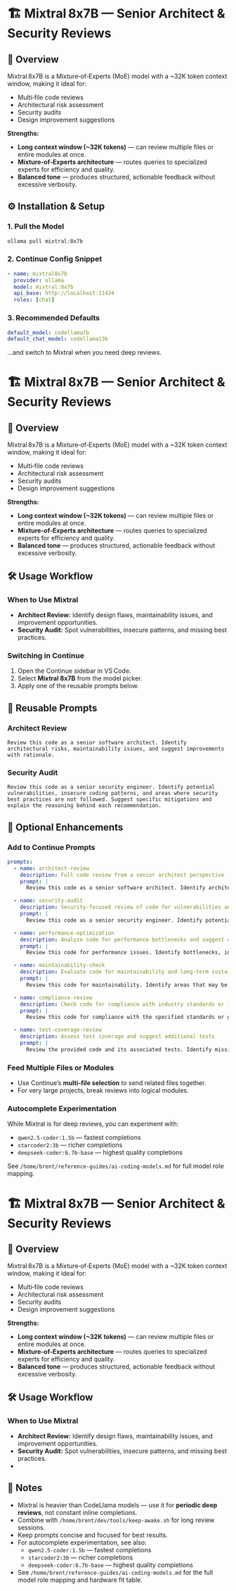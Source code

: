 # 🏗️ Mixtral 8x7B — Senior Architect & Security Reviews

## 📄 Overview
Mixtral 8x7B is a Mixture‑of‑Experts (MoE) model with a ~32K token context window, making it ideal for:
- Multi‑file code reviews
- Architectural risk assessment
- Security audits
- Design improvement suggestions

**Strengths:**
- **Long context window (~32K tokens)** — can review multiple files or entire modules at once.
- **Mixture‑of‑Experts architecture** — routes queries to specialized experts for efficiency and quality.
- **Balanced tone** — produces structured, actionable feedback without excessive verbosity.

## ⚙️ Installation & Setup

### 1. Pull the Model
~~~bash
ollama pull mixtral:8x7b
~~~

### 2. Continue Config Snippet
~~~yaml
- name: mixtral8x7b
  provider: ollama
  model: mixtral:8x7b
  api_base: http://localhost:11434
  roles: [chat]
~~~

### 3. Recommended Defaults
~~~yaml
default_model: codellama7b
default_chat_model: codellama13b
~~~
…and switch to Mixtral when you need deep reviews.
# 🏗️ Mixtral 8x7B — Senior Architect & Security Reviews

## 📄 Overview
Mixtral 8x7B is a Mixture‑of‑Experts (MoE) model with a ~32K token context window, making it ideal for:
- Multi‑file code reviews
- Architectural risk assessment
- Security audits
- Design improvement suggestions

**Strengths:**
- **Long context window (~32K tokens)** — can review multiple files or entire modules at once.
- **Mixture‑of‑Experts architecture** — routes queries to specialized experts for efficiency and quality.
- **Balanced tone** — produces structured, actionable feedback without excessive verbosity.

## 🛠 Usage Workflow

### When to Use Mixtral
- **Architect Review:** Identify design flaws, maintainability issues, and improvement opportunities.
- **Security Audit:** Spot vulnerabilities, insecure patterns, and missing best practices.

### Switching in Continue
1. Open the Continue sidebar in VS Code.
2. Select **Mixtral 8x7B** from the model picker.
3. Apply one of the reusable prompts below.

## 🧩 Reusable Prompts

### Architect Review
~~~text
Review this code as a senior software architect. Identify architectural risks, maintainability issues, and suggest improvements with rationale.
~~~

### Security Audit
~~~text
Review this code as a senior security engineer. Identify potential vulnerabilities, insecure coding patterns, and areas where security best practices are not followed. Suggest specific mitigations and explain the reasoning behind each recommendation.
~~~

## 🔄 Optional Enhancements

### Add to Continue Prompts
~~~yaml
prompts:
  - name: architect-review
    description: Full code review from a senior architect perspective
    prompt: |
      Review this code as a senior software architect. Identify architectural risks, maintainability issues, and suggest improvements with rationale.

  - name: security-audit
    description: Security-focused review of code for vulnerabilities and best practices
    prompt: |
      Review this code as a senior security engineer. Identify potential vulnerabilities, insecure coding patterns, and areas where security best practices are not followed. Suggest specific mitigations and explain the reasoning behind each recommendation.

  - name: performance-optimization
    description: Analyze code for performance bottlenecks and suggest optimizations
    prompt: |
      Review this code for performance issues. Identify bottlenecks, inefficient algorithms, and unnecessary resource usage. Suggest specific optimizations and explain the trade-offs.

  - name: maintainability-check
    description: Evaluate code for maintainability and long-term sustainability
    prompt: |
      Review this code for maintainability. Identify areas that may be difficult to update, extend, or debug in the future. Suggest improvements to structure, naming, and documentation.

  - name: compliance-review
    description: Check code for compliance with industry standards or internal guidelines
    prompt: |
      Review this code for compliance with the specified standards or guidelines. Identify violations and suggest corrections.

  - name: test-coverage-review
    description: Assess test coverage and suggest additional tests
    prompt: |
      Review the provided code and its associated tests. Identify missing test cases, edge cases, and scenarios that should be covered. Suggest improvements to test quality and coverage.
~~~

### Feed Multiple Files or Modules
- Use Continue’s **multi‑file selection** to send related files together.
- For very large projects, break reviews into logical modules.

### Autocomplete Experimentation
While Mixtral is for deep reviews, you can experiment with:
- `qwen2.5-coder:1.5b` — fastest completions
- `starcoder2:3b` — richer completions
- `deepseek-coder:6.7b-base` — highest quality completions

See `/home/brent/reference-guides/ai-coding-models.md` for full model role mapping.
# 🏗️ Mixtral 8x7B — Senior Architect & Security Reviews

## 📄 Overview
Mixtral 8x7B is a Mixture‑of‑Experts (MoE) model with a ~32K token context window, making it ideal for:
- Multi‑file code reviews
- Architectural risk assessment
- Security audits
- Design improvement suggestions

**Strengths:**
- **Long context window (~32K tokens)** — can review multiple files or entire modules at once.
- **Mixture‑of‑Experts architecture** — routes queries to specialized experts for efficiency and quality.
- **Balanced tone** — produces structured, actionable feedback without excessive verbosity.

## 🛠 Usage Workflow

### When to Use Mixtral
- **Architect Review:** Identify design flaws, maintainability issues, and improvement opportunities.
- **Security Audit:** Spot vulnerabilities, insecure patterns, and missing best practices.
- 
## 📌 Notes

- Mixtral is heavier than CodeLlama models — use it for **periodic deep reviews**, not constant inline completions.
- Combine with `/home/brent/dev/tools/keep-awake.sh` for long review sessions.
- Keep prompts concise and focused for best results.
- For autocomplete experimentation, see also:
  - `qwen2.5-coder:1.5b` — fastest completions
  - `starcoder2:3b` — richer completions
  - `deepseek-coder:6.7b-base` — highest quality completions
- See `/home/brent/reference-guides/ai-coding-models.md` for the full model role mapping and hardware fit table.


